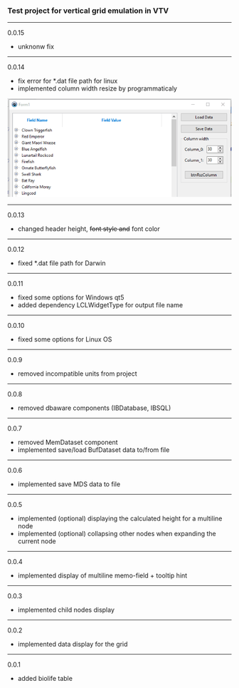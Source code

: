 ### Test project for vertical grid emulation in VTV

--------
0.0.15
- unknonw fix

--------
0.0.14
- fix error for *.dat file path for linux
- implemented column width resize by programmaticaly

![](img/resize_column.gif)

--------
0.0.13
- changed header height, ~~font style and~~ font color

--------
0.0.12
- fixed *.dat file path for Darwin

--------
0.0.11
- fixed some options for Windows qt5
- added dependency LCLWidgetType for output file name

--------
0.0.10
- fixed some options for Linux OS

--------
0.0.9
- removed incompatible units from project

--------
0.0.8
- removed dbaware components (IBDatabase, IBSQL)

--------
0.0.7
- removed MemDataset component
- implemented save/load BufDataset data to/from file

--------
0.0.6
- implemented save MDS data to file

--------
0.0.5
- implemented (optional) displaying the calculated height for a multiline node
- implemented (optional) collapsing other nodes when expanding the current node

--------
0.0.4
- implemented display of multiline memo-field + tooltip hint

--------
0.0.3
- implemented child nodes display

--------
0.0.2
- implemented data display for the grid

--------
0.0.1
- added biolife table